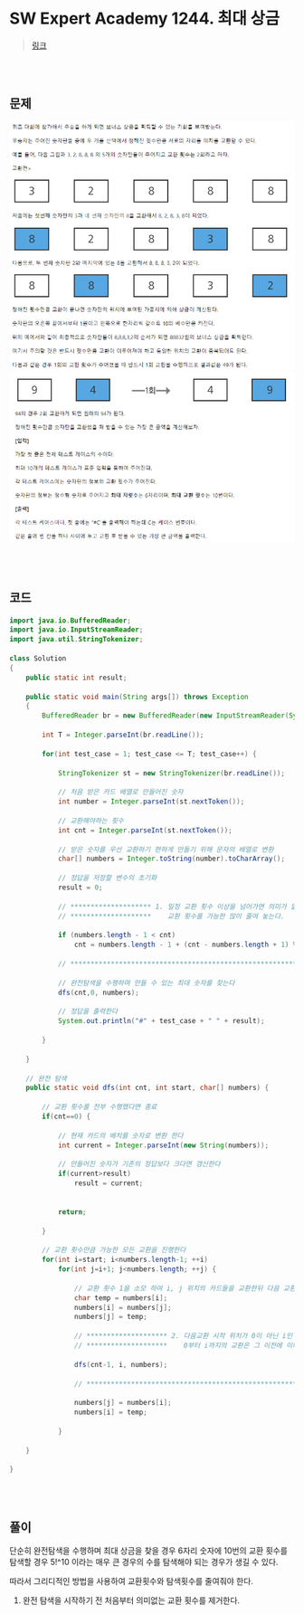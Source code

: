# SW Expert Academy 1244. 최대 상금
> [링크][link]

[link]: https://swexpertacademy.com/main/code/problem/problemDetail.do?contestProbId=AV15Khn6AN0CFAYD&categoryId=AV15Khn6AN0CFAYD&categoryType=CODE&problemTitle=1244&orderBy=FIRST_REG_DATETIME&selectCodeLang=ALL&select-1=&pageSize=10&pageIndex=1 "link"

<br/><br/>

## 문제
![문제1](/images/문제1.PNG)
![문제2](/images/문제2.PNG)

<br/><br/>

## 코드
``` Java
import java.io.BufferedReader;
import java.io.InputStreamReader;
import java.util.StringTokenizer;

class Solution
{
	public static int result;
    
	public static void main(String args[]) throws Exception
	{
		BufferedReader br = new BufferedReader(new InputStreamReader(System.in));
		
		int T = Integer.parseInt(br.readLine());

		for(int test_case = 1; test_case <= T; test_case++) {
			
			StringTokenizer st = new StringTokenizer(br.readLine());
		
			// 처음 받은 카드 배열로 만들어진 숫자
			int number = Integer.parseInt(st.nextToken());
			
			// 교환해야하는 횟수
			int cnt = Integer.parseInt(st.nextToken());
			
			// 받은 숫자를 우선 교환하기 편하게 만들기 위해 문자의 배열로 변환
			char[] numbers = Integer.toString(number).toCharArray();
			
			// 정답을 저장할 변수의 초기화
			result = 0;
			
			// ******************** 1. 일정 교환 횟수 이상을 넘어가면 의미가 없으므로  ********************
			// ********************	   교환 횟수를 가능한 많이 줄여 놓는다.           ******************

			if (numbers.length - 1 < cnt) 
				cnt = numbers.length - 1 + (cnt - numbers.length + 1) % 2;

			// *****************************************************************************
		
			// 완전탐색을 수행하며 만들 수 있는 최대 숫자를 찾는다
			dfs(cnt,0, numbers);
            
			// 정답을 출력한다
			System.out.println("#" + test_case + " " + result);
            
		}
		
	}
	
	// 완전 탐색
	public static void dfs(int cnt, int start, char[] numbers) {
		
		// 교환 횟수를 전부 수행했다면 종료
		if(cnt==0) {
			
			// 현재 카드의 배치를 숫자로 변환 한다 
			int current = Integer.parseInt(new String(numbers));
			
			// 만들어진 숫자가 기존의 정답보다 크다면 갱신한다
			if(current>result)
				result = current;
			
			
			return;
			
		}

		// 교환 횟수만큼 가능한 모든 교환을 진행한다
		for(int i=start; i<numbers.length-1; ++i) 
			for(int j=i+1; j<numbers.length; ++j) {
				
				// 교환 횟수 1을 소모 하여 i, j 위치의 카드들을 교환한뒤 다음 교환을 진행한다
                char temp = numbers[i];
				numbers[i] = numbers[j];
				numbers[j] = temp;

				// ******************** 2. 다음교환 시작 위치가 0이 아닌 i인 이유는           *****************
				// ********************    0부터 i까지의 교환은 그 이전에 이미 나왔기 때문이다 ***************

				dfs(cnt-1, i, numbers);

				// ****************************************************************************

				numbers[j] = numbers[i];
				numbers[i] = temp;
				
			}
		
	}
	
}
```

<br/><br/>

## 풀이

단순히 완전탐색을 수행하며 최대 상금을 찾을 경우 6자리 숫자에 10번의 교환 횟수를 탐색할 경우
5!^10 이라는 매우 큰 경우의 수를 탐색해야 되는 경우가 생길 수 있다.

따라서 그리디적인 방법을 사용하여 교환횟수와 탐색횟수를 줄여줘야 한다.

1. 완전 탐색을 시작하기 전 처음부터 의미없는 교환 횟수를 제거한다.

